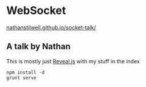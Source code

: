 # WebSocket
[nathanstilwell.github.io/socket-talk/](http://nathanstilwell.github.io/socket-talk/)
## A talk by Nathan

This is mostly just [Reveal.js](https://github.com/hakimel/reveal.js) with my stuff in the index

    npm install -d
    grunt serve
